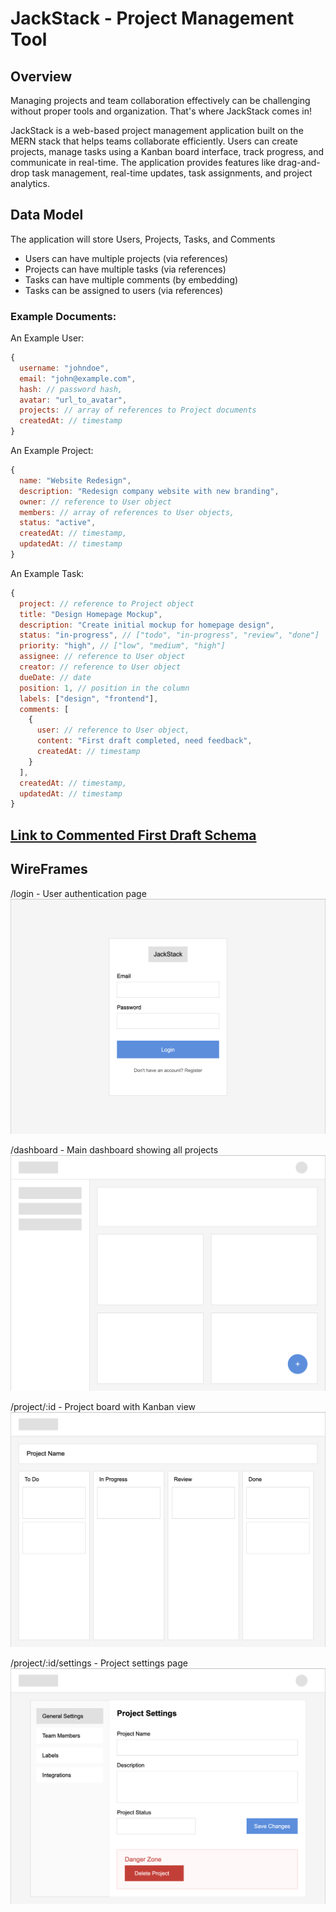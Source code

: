 # JackStack - Project Management Tool

## Overview

Managing projects and team collaboration effectively can be challenging without proper tools and organization. That's where JackStack comes in!

JackStack is a web-based project management application built on the MERN stack that helps teams collaborate efficiently. Users can create projects, manage tasks using a Kanban board interface, track progress, and communicate in real-time. The application provides features like drag-and-drop task management, real-time updates, task assignments, and project analytics.

## Data Model

The application will store Users, Projects, Tasks, and Comments

* Users can have multiple projects (via references)
* Projects can have multiple tasks (via references)
* Tasks can have multiple comments (by embedding)
* Tasks can be assigned to users (via references)

### Example Documents:

An Example User:
```javascript
{
  username: "johndoe",
  email: "john@example.com",
  hash: // password hash,
  avatar: "url_to_avatar",
  projects: // array of references to Project documents
  createdAt: // timestamp
}
```
An Example Project:
```javascript
{
  name: "Website Redesign",
  description: "Redesign company website with new branding",
  owner: // reference to User object
  members: // array of references to User objects,
  status: "active",
  createdAt: // timestamp,
  updatedAt: // timestamp
}
```
An Example Task:
```javascript 
{
  project: // reference to Project object
  title: "Design Homepage Mockup",
  description: "Create initial mockup for homepage design",
  status: "in-progress", // ["todo", "in-progress", "review", "done"]
  priority: "high", // ["low", "medium", "high"]
  assignee: // reference to User object
  creator: // reference to User object
  dueDate: // date
  position: 1, // position in the column
  labels: ["design", "frontend"],
  comments: [
    {
      user: // reference to User object,
      content: "First draft completed, need feedback",
      createdAt: // timestamp
    }
  ],
  createdAt: // timestamp,
  updatedAt: // timestamp
}
```

## [Link to Commented First Draft Schema](db.mjs)

## WireFrames 

/login - User authentication page 
![Login Page](documentation/login.png)

/dashboard - Main dashboard showing all projects 
![Dashboard](documentation/dashboard.png)

/project/:id - Project board with Kanban view
![Project Board](documentation/project.png) 

/project/:id/settings - Project settings page
![Project Setting](documentation/project:setting.png)

